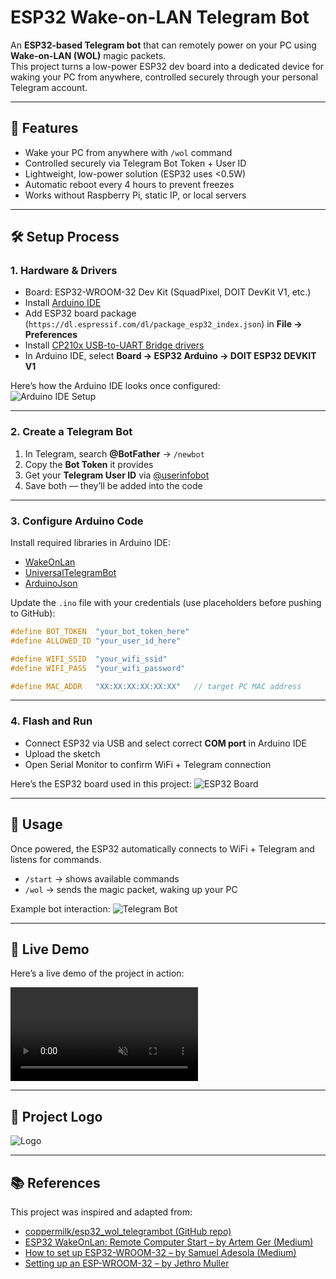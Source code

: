 # ESP32 Wake-on-LAN Telegram Bot

An **ESP32-based Telegram bot** that can remotely power on your PC using **Wake-on-LAN (WOL)** magic packets.  
This project turns a low-power ESP32 dev board into a dedicated device for waking your PC from anywhere, controlled securely through your personal Telegram account.

---

## 🚀 Features
- Wake your PC from anywhere with `/wol` command  
- Controlled securely via Telegram Bot Token + User ID  
- Lightweight, low-power solution (ESP32 uses <0.5W)  
- Automatic reboot every 4 hours to prevent freezes  
- Works without Raspberry Pi, static IP, or local servers  

---

## 🛠️ Setup Process

### 1. Hardware & Drivers
- Board: ESP32-WROOM-32 Dev Kit (SquadPixel, DOIT DevKit V1, etc.)  
- Install [Arduino IDE](https://www.arduino.cc/en/software)  
- Add ESP32 board package (`https://dl.espressif.com/dl/package_esp32_index.json`) in **File → Preferences**  
- Install [CP210x USB-to-UART Bridge drivers](https://www.silabs.com/developers/usb-to-uart-bridge-vcp-drivers?tab=downloads)  
- In Arduino IDE, select **Board → ESP32 Arduino → DOIT ESP32 DEVKIT V1**  

Here’s how the Arduino IDE looks once configured:  
![Arduino IDE Setup](./assets/arduino-setup.png)

---

### 2. Create a Telegram Bot
1. In Telegram, search **@BotFather** → `/newbot`  
2. Copy the **Bot Token** it provides  
3. Get your **Telegram User ID** via [@userinfobot](https://t.me/userinfobot)  
4. Save both — they’ll be added into the code  

---

### 3. Configure Arduino Code
Install required libraries in Arduino IDE:
- [WakeOnLan](https://www.arduino.cc/reference/en/libraries/wakeonlan/)  
- [UniversalTelegramBot](https://www.arduino.cc/reference/en/libraries/universaltelegrambot/)  
- [ArduinoJson](https://arduinojson.org/)  

Update the `.ino` file with your credentials (use placeholders before pushing to GitHub):
```cpp
#define BOT_TOKEN  "your_bot_token_here"
#define ALLOWED_ID "your_user_id_here"

#define WIFI_SSID  "your_wifi_ssid"
#define WIFI_PASS  "your_wifi_password"

#define MAC_ADDR   "XX:XX:XX:XX:XX:XX"   // target PC MAC address
````

---

### 4. Flash and Run

* Connect ESP32 via USB and select correct **COM port** in Arduino IDE
* Upload the sketch
* Open Serial Monitor to confirm WiFi + Telegram connection

Here’s the ESP32 board used in this project:
![ESP32 Board](./assets/esp32-board.png)

---

## 📱 Usage

Once powered, the ESP32 automatically connects to WiFi + Telegram and listens for commands.

* `/start` → shows available commands
* `/wol` → sends the magic packet, waking up your PC

Example bot interaction:
![Telegram Bot](./assets/telegram-demo.png)

---

## 🎥 Live Demo

Here’s a live demo of the project in action:

<video src="./assets/video.mp4" controls autoplay muted></video>

---

## 🎨 Project Logo

![Logo](./assets/logo.png)

---

## 📚 References

This project was inspired and adapted from:

* [coppermilk/esp32_wol_telegrambot (GitHub repo)](https://github.com/coppermilk/esp32_wol_telegrambot)
* [ESP32 WakeOnLan: Remote Computer Start – by Artem Ger (Medium)](https://medium.com/@coppermilk/esp32-wakeonlan-remote-computer-start-d5443b37e15d)
* [How to set up ESP32-WROOM-32 – by Samuel Adesola (Medium)](https://samueladesola.medium.com/how-to-set-up-esp32-wroom-32-b2100060470c)
* [Setting up an ESP-WROOM-32 – by Jethro Muller](https://jethromuller.co.za/blog/tag/ESP32)
